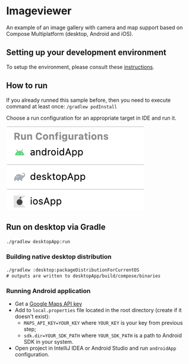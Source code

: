 # Imageviewer

An example of an image gallery with camera and map support
based on Compose Multiplatform (desktop, Android and iOS).

## Setting up your development environment

To setup the environment, please consult these [instructions](https://www.jetbrains.com/help/kotlin-multiplatform-dev/compose-multiplatform-setup.html).

## How to run

If you already runned this sample before, then you need to execute command at least once: 
`/gradlew podInstall`

Choose a run configuration for an appropriate target in IDE and run it.

![run-configurations.png](screenshots/run-configurations.png)

## Run on desktop via Gradle

`./gradlew desktopApp:run`

### Building native desktop distribution

```
./gradlew :desktop:packageDistributionForCurrentOS
# outputs are written to desktopApp/build/compose/binaries
```

### Running Android application

- Get a [Google Maps API key](https://developers.google.com/maps/documentation/android-sdk/get-api-key)
- Add to `local.properties` file located in the root directory (create if it doesn't exist):
  - `MAPS_API_KEY=YOUR_KEY` where `YOUR_KEY` is your key from previous step;
  - `sdk.dir=YOUR_SDK_PATH` where `YOUR_SDK_PATH` is a path to Android SDK in your system.
- Open project in IntelliJ IDEA or Android Studio and run `androidApp` configuration.
